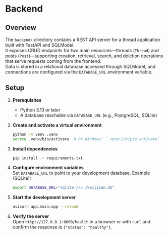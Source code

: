 # Backend

## Overview

The `backend/` directory contains a REST API server for a thread application built with FastAPI and SQLModel.  
It exposes CRUD endpoints for two main resources—threads (`Thread`) and posts (`Post`)—supporting creation, retrieval, search, and deletion operations that serve requests coming from the frontend.  
Data is stored in a relational database accessed through SQLModel, and connections are configured via the `DATABASE_URL` environment variable.

## Setup

1. **Prerequisites**  
   - Python 3.13 or later  
   - A database reachable via `DATABASE_URL` (e.g., PostgreSQL, SQLite)

2. **Create and activate a virtual environment**  
   ```bash
   python -m venv .venv
   source .venv/bin/activate  # On Windows: `.venv\Scripts\activate`
   ```

3. **Install dependencies**  
   ```bash
   pip install -r requirements.txt
   ```

4. **Configure environment variables**  
   Set `DATABASE_URL` to point to your development database. Example (SQLite):  
   ```bash
   export DATABASE_URL="sqlite:///./keijiban.db"
   ```

5. **Start the development server**  
   ```bash
   uvicorn app.main:app --reload
   ```

6. **Verify the server**  
   Open `http://127.0.0.1:8000/health` in a browser or with `curl` and confirm the response is `{"status": "healthy"}`.
